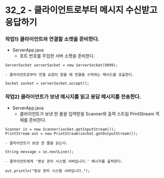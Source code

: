 32_2 - 클라이언트로부터 메시지 수신받고 응답하기
===

### 작업1) 클라이언트와 연결할 소켓을 준비한다.

- ServerApp.java
    - 포트 번호를 주입한 서버 소켓을 준비한다.   
```
ServerSocket serverSocket = new ServerSocket(9999);
```
    - 클라이언트로부터 연결 요청이 왔을 때 연결을 수락하는 메서드를 호출한다.   
```
Socket socket = serverSocket.accept();
```

### 작업2) 클라이언트가 보낸 메시지를 읽고 응답 메시지를 전송한다.

- ServerApp.java
    - 클라이언트가 보낸 한 줄을 입력받을 Scanner와 출력 스트림 PrintStream 객체를 준비한다.   
```
Scanner in = new Scanner(socket.getInputStream());   
PrintStream out = new PrintStream(socket.getOutputStream());   
```
    - 클라이언트가 보낸 한 줄을 읽는다.   
```
String message = in.nextLine();   
```
    - 클라이언트에게 '영상 관리 시스템 서버입니다.' 메시지를 출력한다.   
```
out.println("영상 관리 시스템 서버입니다.");
```